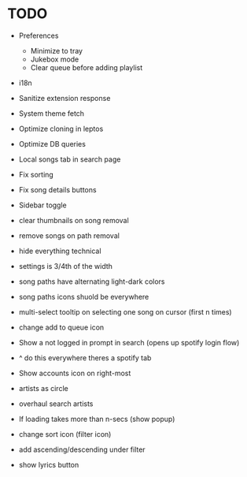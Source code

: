 # TODO
- Preferences
  - Minimize to tray
  - Jukebox mode
  - Clear queue before adding playlist
- i18n
- Sanitize extension response
- System theme fetch
- Optimize cloning in leptos
- Optimize DB queries
- Local songs tab in search page
- Fix sorting
- Fix song details buttons
- Sidebar toggle
- clear thumbnails on song removal
- remove songs on path removal

- hide everything technical
- settings is 3/4th of the width
- song paths have alternating light-dark colors
- song paths icons shuold be everywhere
- multi-select tooltip on selecting one song on cursor (first n times)
- change add to queue icon
- Show a not logged in prompt in search (opens up spotify login flow)
- ^ do this everywhere theres a spotify tab
- Show accounts icon on right-most
- artists as circle
- overhaul search artists
- If loading takes more than n-secs (show popup)
- change sort icon (filter icon)
- add ascending/descending under filter
- show lyrics button
